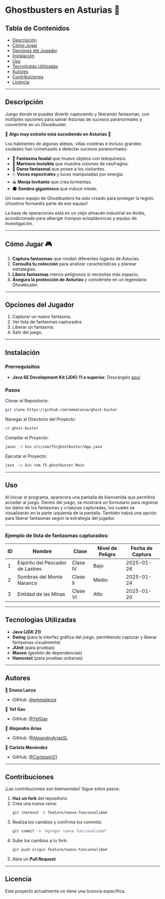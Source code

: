 # Ghostbusters en Asturias 👻

## Tabla de Contenidos

- [Descripción](#descripción)
- [Cómo Jugar](#cómo-jugar)
- [Opciones del Jugador](#opciones-del-jugador)
- [Instalación](#instalación)
- [Uso](#uso)
- [Tecnologías Utilizadas](#tecnologías-utilizadas)
- [Autores](#autores)
- [Contribuciones](#contribuciones)
- [Licencia](#licencia)

---

## Descripción

Juego donde te puedes divertir capturando y liberando fantasmas, con múltiples opciones para salvar Asturias de sucesos paranormales y convertirte en un Ghostbuster.

🚨 **Algo muy extraño está sucediendo en Asturias** 🚨

Los habitantes de algunas aldeas, villas costeras e incluso grandes ciudades han comenzado a detectar sucesos paranormales:

- 👻 **Fantasma feudal** que mueve objetos con telequinesis.
- 🌊 **Marinero invisible** que muestra visiones de naufragios.
- 🏰 **Dama fantasmal** que posee a los visitantes.
- 🔥 **Voces espectrales** y luces manipuladas por energía.
- ⛪ **Monja levitante** que crea tormentas.
- 🌑 **Sombra gigantesca** que induce miedo.

Un nuevo equipo de Ghostbusters ha sido creado para proteger la región. ¡Vosotros formaréis parte de ese equipo!

La base de operaciones está en un viejo almacén industrial en Avilés, acondicionado para albergar trampas ectoplásmicas y equipo de investigación.

---

## Cómo Jugar 🎮

1. **Captura fantasmas** que rondan diferentes lugares de Asturias.
2. **Consulta tu colección** para analizar características y planear estrategias.
3. **Libera fantasmas** menos peligrosos si necesitas más espacio.
4. **Asegura la protección de Asturias** y conviértete en un legendario Ghostbuster.

---

## Opciones del Jugador

1. Capturar un nuevo fantasma.
2. Ver lista de fantasmas capturados.
3. Liberar un fantasma.
4. Salir del juego.

---

## Instalación

### Prerrequisitos

- **Java SE Development Kit (JDK) 11 o superior**. Descárgalo [aquí](https://www.oracle.com/java/technologies/javase-downloads.html).

### Pasos

Clonar el Repositorio:

```bash
git clone https://github.com/emmalanza/ghost-buster
```

Navegar al Directorio del Proyecto:

```bash
cd ghost-buster
```

Compilar el Proyecto:

```bash
javac -d bin src/com/f5/ghostbuster/App.java
```

Ejecutar el Proyecto:

```bash
java -cp bin com.f5.ghostbuster.Main
```

---

## Uso

Al iniciar el programa, aparecerá una pantalla de bienvenida que permitirá acceder al juego. Dentro del juego, se mostrará un formulario para registrar los datos de los fantasmas y criaturas capturadas, los cuales se visualizarán en la parte izquierda de la pantalla. También habrá una opción para liberar fantasmas según la estrategia del jugador.

---

### Ejemplo de lista de fantasmas capturados:

| ID | Nombre                           | Clase    | Nivel de Peligro | Fecha de Captura |
|----|----------------------------------|---------|-----------------|------------------|
| 1  | Espíritu del Pescador de Lastres | Clase IV | Bajo            | 2025-01-26       |
| 2  | Sombras del Monte Naranco        | Clase II | Medio           | 2025-01-24       |
| 3  | Entidad de las Minas             | Clase VI | Alto            | 2025-01-20       |

---

## Tecnologías Utilizadas

- **Java (JDK 21)**
- **Swing** (para la interfaz gráfica del juego, permitiendo capturar y liberar fantasmas visualmente)
- **JUnit** (para pruebas)
- **Maven** (gestión de dependencias)
- **Hamcrest** (para pruebas unitarias)

---

## Autores

👤 **Emma Lanza**  
- GitHub: [@emmalanza](https://github.com/emmalanza)

👤 **Yef Gav**  
- GitHub: [@YefGav](https://github.com/YefGav)

👤 **Alejandro Arias**  
- GitHub: [@AlejandroAriasSL](https://github.com/AlejandroAriasSL)

👤 **Carlota Menéndez**  
- GitHub: [@Carlotaml21](https://github.com/Carlotaml21)

---

## Contribuciones

¡Las contribuciones son bienvenidas! Sigue estos pasos:

1. **Haz un fork** del repositorio.
2. Crea una nueva rama:
   ```bash
   git checkout -b feature/nueva-funcionalidad
   ```
3. Realiza los cambios y confirma los commits:
   ```bash
   git commit -m "Agregar nueva funcionalidad"
   ```
4. Sube los cambios a tu fork:
   ```bash
   git push origin feature/nueva-funcionalidad
   ```
5. Abre un **Pull Request**.

---

## Licencia

Este proyecto actualmente no tiene una licencia específica.


